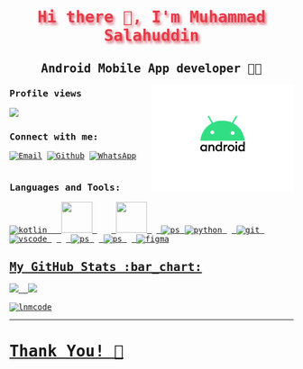 <!--
**LNMCode/LNMCode** is a ✨ _special_ ✨ repository because its `README.md` (this file) appears on your GitHub profile.

Here are some ideas to get you started:

- 🔭 I’m currently working on ...
- 🌱 I’m currently learning ...
- 👯 I’m looking to collaborate on ...
- 🤔 I’m looking for help with ...
- 💬 Ask me about ...
- 📫 How to reach me: ...
- 😄 Pronouns: ...
- ⚡ Fun fact: ...
-->
<samp>
  <h1 align="center" style="color:#e63946;text-shadow: 3px 4px 4px rgba(205, 50, 70, 0.7);">Hi there 👋, I'm Muhammad Salahuddin</h1>
  <h2 align="center">Android Mobile App developer 👨‍💻</h2>

  <p align="center">
    <img src="https://github.com/LNMCode/LNMCode/blob/main/pictures/android_my_git_gif.gif" width="50%" align="right" >
  </p>
  <h3>Profile views</h3>
  <a href="https://github.com/SultanAyubi360">
    <img src="https://komarev.com/ghpvc/?username=LNMCode&style=for-the-badge">
  </a>
    
<h3>Connect with me:</h3>
<p>
<a target="_blank" href="sultanayubi360@gmail.com"><img alt="Email" src="https://img.shields.io/badge/Email-SultanAyubi360-red?style=for-the-badge&logo=email"></a>
<a target="_blank" href="https://github.com/SultanAyubi360"><img alt="Github" src="https://img.shields.io/badge/Github-SultanAyubi360-blue?style=for-the-badge&logo=github"></a>
<a href="https://wa.link/1f2deb"><img alt="WhatsApp" src="https://img.shields.io/badge/Whatsapp-SultanAyubi360-blue?style=for-the-badge&logo=whatsapp"></a>&nbsp;&nbsp;&nbsp;&nbsp;&nbsp;
  
</p>
<h3 >Languages and Tools:</h3>
<p ><a href="https://kotlinlang.org/" target="_blank"> <img src="https://upload.wikimedia.org/wikipedia/commons/7/74/Kotlin_Icon.png" alt="kotlin" width="35" height="35"/>   &ensp;
  <a href="https://flutter.dev/" target="_blank"> <img src="https://storage.googleapis.com/cms-storage-bucket/4fd5520fe28ebf839174.svg" width="55" height="55"/> 
  </a>&ensp;
 </a>&ensp;<a href="https://developer.android.com/" target="_blank"> <img src="https://developer.android.com/images/logos/android.svg" width="55" height="55"/> 
  </a>&ensp;<a href="https://developer.android.com/studio" target="_blank"> <img src="https://i.postimg.cc/wMgW67VC/android-studio.png" alt="ps" width="40" height="40"/>
  <a href="https://www.python.org" target="_blank"> <img src="https://upload.wikimedia.org/wikipedia/commons/thumb/c/c3/Python-logo-notext.svg/1024px-Python-logo-notext.svg.png" alt="python" width="40" height="40"/>
 </a>&ensp;<a href="https://git-scm.com/" target="_blank"> <img src="https://www.vectorlogo.zone/logos/git-scm/git-scm-icon.svg" alt="git" width="40" height="40"/> 
 </a>&ensp;<a href="https://code.visualstudio.com" target="_blank"> <img src="https://logojinni.com/image/logos/visual%20studio%20code-687.svg" alt="vscode" width="40" height="40"/> 
</a>&ensp;<a href="https://docs.google.com/spreadsheets/u/0/" target="_blank"> 
</a>&ensp;<a href="https://www.postman.com/" target="_blank"> <img src="https://seeklogo.com/images/P/postman-logo-0087CA0D15-seeklogo.com.png" alt="ps" width="40" height="40"/>
</a>&ensp;<a href="https://www.adobe.com/tr/products/xd.html" target="_blank"> <img src="https://upload.wikimedia.org/wikipedia/commons/thumb/c/c2/Adobe_XD_CC_icon.svg/200px-Adobe_XD_CC_icon.svg.png" alt="ps" width="40" height="40"/>
  </a> 
   </a>&ensp;<a href="https://www.figma.com/" target="_blank"> <img src="https://upload.wikimedia.org/wikipedia/commons/3/33/Figma-logo.svg" alt="figma" width="40" height="40"/> 

</p>



<h2 >My GitHub Stats :bar_chart:</h2>
<p>
  <img src="https://github-readme-stats.vercel.app/api?username=lnmcode&show_icons=true&theme=tokyonight" height="160">&ensp;
  <img src="https://github-readme-stats.vercel.app/api/top-langs/?username=lnmcode&layout=compact&theme=tokyonight" height="160">
</p>
  
<p><img align="center" src="https://github-readme-streak-stats.herokuapp.com/?user=LNMCode&theme=dark&background=0d1117&date_format=M%20j%5B%2C%20Y%5D" alt="lnmcode" /></p>
   
<hr>
<h1>Thank You! 🤵 </h1>
<br>
